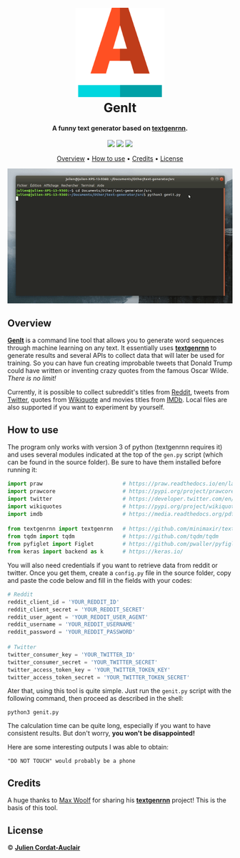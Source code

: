 <h1 align="center">
  <br>
  <img src="misc/logo.png" alt="GenIt" width="200"></a>
  <br>
  <b>GenIt</b>
  <br>
</h1>

<h4 align="center">A funny text generator based on <a href="https://github.com/minimaxir/textgenrnn">textgenrnn</a>.</h4>

<p align="center">
  <img src="https://img.shields.io/badge/stability-experimental-orange.svg?style=flat-square">
  <img src="https://img.shields.io/badge/version-0.2-ff69b4.svg?style=flat-square">
  <img src="https://img.shields.io/badge/made_with-python-yellow.svg?style=flat-square">
</p>

<p align="center">
  <a href="#overview">Overview</a> •
  <a href="#how-to-use">How to use</a> •
  <a href="#credits">Credits</a> •
  <a href="#license">License</a>
</p>

![screenshot](misc/capture.gif)

## **Overview**

**[GenIt](https://github.com/jcordatauclair/text-generator)** is a command line tool that allows you to generate word sequences through machine learning on any text. It essentially uses **[textgenrnn](https://github.com/minimaxir/textgenrnn)** to generate results and several APIs to collect data that will later be used for training. So you can have fun creating improbable tweets that Donald Trump could have written or inventing crazy quotes from the famous Oscar Wilde. _There is no limit!_

Currently, it is possible to collect subreddit's titles from [Reddit](https://www.reddit.com/), tweets from [Twitter](https://twitter.com/), quotes from [Wikiquote](https://www.wikiquote.org/) and movies titles from [IMDb](https://www.imdb.com/). Local files are also supported if you want to experiment by yourself.

## **How to use**

The program only works with version 3 of python (textgenrnn requires it) and uses several modules indicated at the top of the `gen.py` script (which can be found in the source folder). Be sure to have them installed before running it:

```python
import praw                         # https://praw.readthedocs.io/en/latest/
import prawcore                     # https://pypi.org/project/prawcore/
import twitter                      # https://developer.twitter.com/en/docs.html
import wikiquotes                   # https://pypi.org/project/wikiquotes/
import imdb                         # https://media.readthedocs.org/pdf/imdbpy/latest/imdbpy.pdf

from textgenrnn import textgenrnn   # https://github.com/minimaxir/textgenrnn
from tqdm import tqdm               # https://github.com/tqdm/tqdm
from pyfiglet import Figlet         # https://github.com/pwaller/pyfiglet
from keras import backend as k      # https://keras.io/         
```

You will also need credentials if you want to retrieve data from reddit or twitter. Once you get them, create a `config.py` file in the source folder, copy and paste the code below and fill in the fields with your codes:

```python
# Reddit
reddit_client_id = 'YOUR_REDDIT_ID'
reddit_client_secret = 'YOUR_REDDIT_SECRET'
reddit_user_agent = 'YOUR_REDDIT_USER_AGENT'
reddit_username = 'YOUR_REDDIT_USERNAME'
reddit_password = 'YOUR_REDDIT_PASSWORD'

# Twitter
twitter_consumer_key = 'YOUR_TWITTER_ID'
twitter_consumer_secret = 'YOUR_TWITTER_SECRET'
twitter_access_token_key = 'YOUR_TWITTER_TOKEN_KEY'
twitter_access_token_secret = 'YOUR_TWITTER_TOKEN_SECRET'

```

Ater that, using this tool is quite simple. Just run the `genit.py` script with the following command, then proceed as described in the shell:

```
python3 genit.py
```

The calculation time can be quite long, especially if you want to have consistent results. But don't worry, **you won't be disappointed!**

Here are some interesting outputs I was able to obtain:

```
"DO NOT TOUCH" would probably be a phone
```

## **Credits**

A huge thanks to [Max Woolf](https://github.com/minimaxir/) for sharing his **[textgenrnn](https://github.com/minimaxir/textgenrnn)** project! This is the basis of this tool.

## **License**

© **[Julien Cordat-Auclair](https://github.com/jcordatauclair)**
